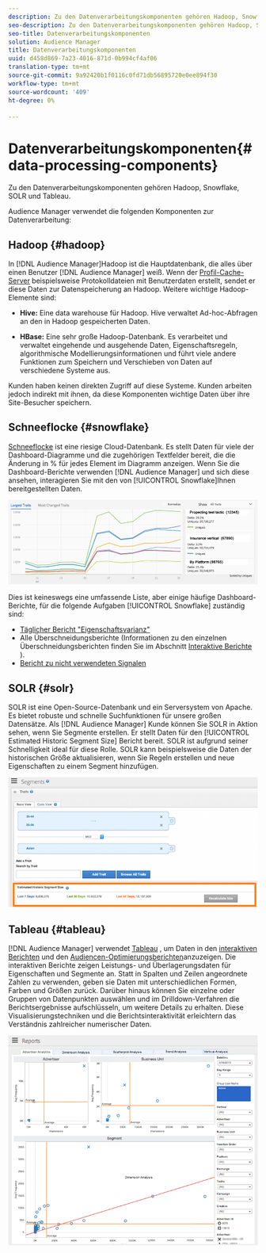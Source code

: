 ```yaml
---
description: Zu den Datenverarbeitungskomponenten gehören Hadoop, Snowflake, SOLR und Tableau.
seo-description: Zu den Datenverarbeitungskomponenten gehören Hadoop, Snowflake, SOLR und Tableau.
seo-title: Datenverarbeitungskomponenten
solution: Audience Manager
title: Datenverarbeitungskomponenten
uuid: d458d869-7a23-4016-871d-0b994cf4af06
translation-type: tm+mt
source-git-commit: 9a92420b1f0116c0fd71db56895720e0ee894f30
workflow-type: tm+mt
source-wordcount: '409'
ht-degree: 0%

---
```



# Datenverarbeitungskomponenten{#data-processing-components}

Zu den Datenverarbeitungskomponenten gehören Hadoop, Snowflake, SOLR und Tableau.

<!-- 

c_comproc.xml

 -->

Audience Manager verwendet die folgenden Komponenten zur Datenverarbeitung:

## Hadoop {#hadoop}

In [!DNL Audience Manager]Hadoop ist die Hauptdatenbank, die alles über einen Benutzer [!DNL Audience Manager] weiß. Wenn der [Profil-Cache-Server](../../reference/system-components/components-data-collection.md) beispielsweise Protokolldateien mit Benutzerdaten erstellt, sendet er diese Daten zur Datenspeicherung an Hadoop. Weitere wichtige Hadoop-Elemente sind:

* **Hive:** Eine data warehouse für Hadoop. Hive verwaltet Ad-hoc-Abfragen an den in Hadoop gespeicherten Daten.

* **HBase:** Eine sehr große Hadoop-Datenbank. Es verarbeitet und verwaltet eingehende und ausgehende Daten, Eigenschaftsregeln, algorithmische Modellierungsinformationen und führt viele andere Funktionen zum Speichern und Verschieben von Daten auf verschiedene Systeme aus.

Kunden haben keinen direkten Zugriff auf diese Systeme. Kunden arbeiten jedoch indirekt mit ihnen, da diese Komponenten wichtige Daten über ihre Site-Besucher speichern.

## Schneeflocke {#snowflake}

[Schneeflocke](https://www.snowflake.net/) ist eine riesige Cloud-Datenbank. Es stellt Daten für viele der Dashboard-Diagramme und die zugehörigen Textfelder bereit, die die Änderung in % für jedes Element im Diagramm anzeigen. Wenn Sie die Dashboard-Berichte verwenden [!DNL Audience Manager] und sich diese ansehen, interagieren Sie mit den von [!UICONTROL Snowflake]Ihnen bereitgestellten Daten.



![](assets/dashboardreport.png)

Dies ist keineswegs eine umfassende Liste, aber einige häufige Dashboard-Berichte, für die folgende Aufgaben [!UICONTROL Snowflake] zuständig sind:

* [Täglicher Bericht &quot;Eigenschaftsvarianz&quot;](/help/using/reporting/audience-optimization-reports/daily-trait-variation-report.md)
* Alle Überschneidungsberichte (Informationen zu den einzelnen Überschneidungsberichten finden Sie im Abschnitt [Interaktive Berichte](/help/using/reporting/dynamic-reports/dynamic-reports.md) ).
* [Bericht zu nicht verwendeten Signalen](/help/using/reporting/dynamic-reports/unused-signals.md)

## SOLR {#solr}

SOLR ist eine Open-Source-Datenbank und ein Serversystem von Apache. Es bietet robuste und schnelle Suchfunktionen für unsere großen Datensätze. Als [!DNL Audience Manager] Kunde können Sie SOLR in Aktion sehen, wenn Sie Segmente erstellen. Er stellt Daten für den [!UICONTROL Estimated Historic Segment Size] Bericht bereit. SOLR ist aufgrund seiner Schnelligkeit ideal für diese Rolle. SOLR kann beispielsweise die Daten der historischen Größe aktualisieren, wenn Sie Regeln erstellen und neue Eigenschaften zu einem Segment hinzufügen.



![](assets/audsize.png)

## Tableau {#tableau}

[!DNL Audience Manager] verwendet [Tableau](https://www.tableausoftware.com/) , um Daten in den [interaktiven Berichten](../../reporting/dynamic-reports/dynamic-reports.md#interactive-and-overlap-reports) und den [Audiencen-Optimierungsberichten](../../reporting/audience-optimization-reports/audience-optimization-reports.md)anzuzeigen. Die interaktiven Berichte zeigen Leistungs- und Überlagerungsdaten für Eigenschaften und Segmente an. Statt in Spalten und Zeilen angeordnete Zahlen zu verwenden, geben sie Daten mit unterschiedlichen Formen, Farben und Größen zurück. Darüber hinaus können Sie einzelne oder Gruppen von Datenpunkten auswählen und im Drilldown-Verfahren die Berichtsergebnisse aufschlüsseln, um weitere Details zu erhalten. Diese Visualisierungstechniken und die Berichtsinteraktivität erleichtern das Verständnis zahlreicher numerischer Daten.



![](assets/advertiser_analytics.png)

